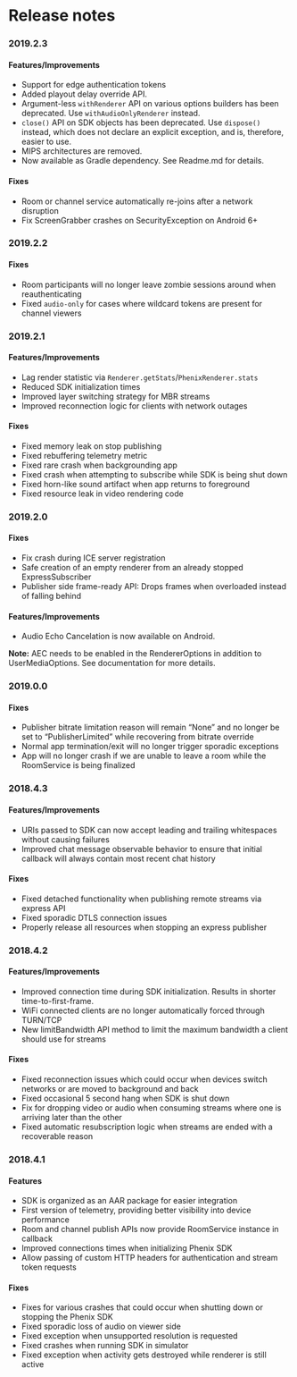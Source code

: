 # Release notes

### 2019.2.3 ###
#### Features/Improvements
- Support for edge authentication tokens
- Added playout delay override API.
- Argument-less `withRenderer` API on various options builders has been deprecated. Use `withAudioOnlyRenderer` instead.
- `close()` API on SDK objects has been deprecated. Use `dispose()` instead, which does not declare an explicit exception, and is, therefore, easier to use.
- MIPS architectures are removed.
- Now available as Gradle dependency. See Readme.md for details.

#### Fixes
- Room or channel service automatically re-joins after a network disruption
- Fix ScreenGrabber crashes on SecurityException on Android 6+


### 2019.2.2 ###
#### Fixes
- Room participants will no longer leave zombie sessions around when reauthenticating
- Fixed `audio-only` for cases where wildcard tokens are present for channel viewers


### 2019.2.1 ###
#### Features/Improvements
- Lag render statistic via `Renderer.getStats`/`PhenixRenderer.stats`
- Reduced SDK initialization times
- Improved layer switching strategy for MBR streams
- Improved reconnection logic for clients with network outages
#### Fixes
- Fixed memory leak on stop publishing
- Fixed rebuffering telemetry metric
- Fixed rare crash when backgrounding app
- Fixed crash when attempting to subscribe while SDK is being shut down
- Fixed horn-like sound artifact when app returns to foreground
- Fixed resource leak in video rendering code


### 2019.2.0 ###
#### Fixes
- Fix crash during ICE server registration
- Safe creation of an empty renderer from an already stopped ExpressSubscriber 
- Publisher side frame-ready API: Drops frames when overloaded instead of falling behind

#### Features/Improvements
- Audio Echo Cancelation is now available on Android. 

**Note:** AEC needs to be enabled in the RendererOptions in addition to UserMediaOptions. See documentation for more details.


### 2019.0.0 ###
#### Fixes
- Publisher bitrate limitation reason will remain “None” and no longer be set to “PublisherLimited” while recovering from bitrate override
- Normal app termination/exit will no longer trigger sporadic exceptions
- App will no longer crash if we are unable to leave a room while the RoomService is being finalized

### 2018.4.3 ###
#### Features/Improvements
- URIs passed to SDK can now accept leading and trailing whitespaces without causing failures
- Improved chat message observable behavior to ensure that initial callback will always contain most recent chat history

#### Fixes
- Fixed detached functionality when publishing remote streams via express API
- Fixed sporadic DTLS connection issues
- Properly release all resources when stopping an express publisher


### 2018.4.2 ###
#### Features/Improvements
- Improved connection time during SDK initialization.  Results in shorter time-to-first-frame.
- WiFi connected clients are no longer automatically forced through TURN/TCP
- New limitBandwidth API method to limit the maximum bandwidth a client should use for streams

#### Fixes
- Fixed reconnection issues which could occur when devices switch networks or are moved to background and back
- Fixed occasional 5 second hang when SDK is shut down
- Fix for dropping video or audio when consuming streams where one is arriving later than the other
- Fixed automatic resubscription logic when streams are ended with a recoverable reason


### 2018.4.1 ###
#### Features
- SDK is organized as an AAR package for easier integration
- First version of telemetry, providing better visibility into device performance
- Room and channel publish APIs now provide RoomService instance in callback
- Improved connections times when initializing Phenix SDK
- Allow passing of custom HTTP headers for authentication and stream token requests

#### Fixes
- Fixes for various crashes that could occur when shutting down or stopping the Phenix SDK
- Fixed sporadic loss of audio on viewer side
- Fixed exception when unsupported resolution is requested
- Fixed crashes when running SDK in simulator
- Fixed exception when activity gets destroyed while renderer is still active
